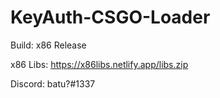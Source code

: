 # KeyAuth-CSGO-Loader
Build: x86 Release

x86 Libs: https://x86libs.netlify.app/libs.zip

Discord: batu?#1337
